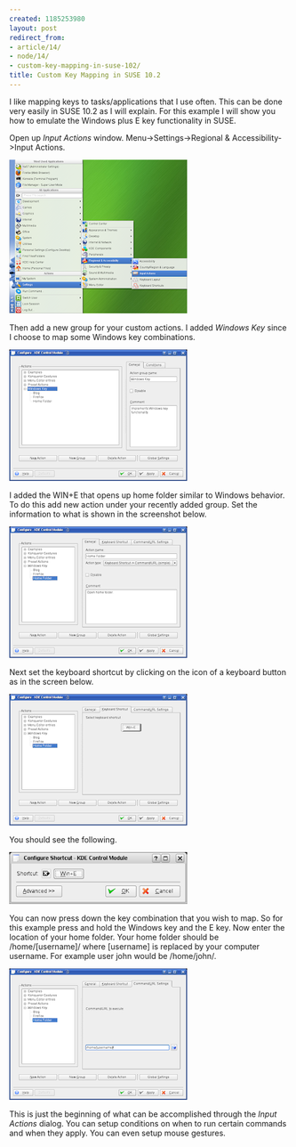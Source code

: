 ```yaml
---
created: 1185253980
layout: post
redirect_from:
- article/14/
- node/14/
- custom-key-mapping-in-suse-102/
title: Custom Key Mapping in SUSE 10.2
---
```

I like mapping keys to tasks/applications that I use often. This can be done very easily in SUSE 10.2 as I will explain. For this example I will show you how to emulate the Windows plus E key functionality in SUSE.

Open up <span style="font-style: italic;">Input Actions</span> window. Menu->Settings->Regional &amp; Accessibility->Input Actions.

<a  href="/files/blogger/inputMenu.png"><img style="cursor: pointer;" src="/files/blogger/inputMenu.thumbnail.png" alt="" id="BLOGGER_PHOTO_ID_5090628478909682178" border="0" /></a>

Then add a new group for your custom actions. I added <span style="font-style: italic;">Windows Key</span> since I choose to map some Windows key combinations.

<a  href="/files/blogger/inputGroup.png"><img style="cursor: pointer;" src="/files/blogger/inputGroup.thumbnail.png" alt="" id="BLOGGER_PHOTO_ID_5090628848276869650" border="0" /></a>

I added the WIN+E that opens up home folder similar to Windows behavior. To do this add new action under your recently added group. Set the information to what is shown in the screenshot below.

<a  href="/files/blogger/home1.png"><img style="cursor: pointer;" src="/files/blogger/home1.thumbnail.png" alt="" id="BLOGGER_PHOTO_ID_5090629986443203106" border="0" /></a>

Next set the keyboard shortcut by clicking on the icon of a keyboard button as in the screen below.

<a  href="/files/blogger/home2.png"><img style="cursor: pointer;" src="/files/blogger/home2.thumbnail.png" alt="" id="BLOGGER_PHOTO_ID_5090630600623526450" border="0" /></a>

You should see the following.

<a  href="/files/blogger/home2.5.png"><img style="cursor: pointer;" src="/files/blogger/home2.5.thumbnail.png" alt="" id="BLOGGER_PHOTO_ID_5090631012940386882" border="0" /></a>

You can now press down the key combination that you wish to map. So for this example press and hold the Windows key and the E key. Now enter the location of your home folder. Your home folder should be /home/[username]/ where [username] is replaced by your computer username. For example user john would be /home/john/.

<a  href="/files/blogger/home3.png"><img style="cursor: pointer;" src="/files/blogger/home3.thumbnail.png" alt="" id="BLOGGER_PHOTO_ID_5090631493976724050" border="0" /></a>

This is just the beginning of what can be accomplished through the <i>Input Actions</i> dialog. You can setup conditions on when to run certain commands and when they apply. You can even setup mouse gestures.
